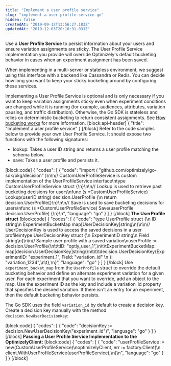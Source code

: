 ```yaml
---
title: "Implement a user profile service"
slug: "implement-a-user-profile-service-go"
hidden: false
createdAt: "2019-09-12T13:56:27.183Z"
updatedAt: "2019-12-03T20:10:31.031Z"
---
```

Use a **User Profile Service** to persist information about your users and ensure variation assignments are sticky. The User Profile Service implementation you provide will override Optimizely's default bucketing behavior in cases when an experiment assignment has been saved. 

When implementing in a multi-server or stateless environment, we suggest using this interface with a backend like Cassandra or Redis. You can decide how long you want to keep your sticky bucketing around by configuring these services.

Implementing a User Profile Service is optional and is only necessary if you want to keep variation assignments sticky even when experiment conditions are changed while it is running (for example, audiences, attributes, variation pausing, and traffic distribution). Otherwise, the Go SDK is stateless and relies on deterministic bucketing to return consistent assignments. See [How bucketing works](doc:how-bucketing-works) for more information.
[block:api-header]
{
  "title": "Implement a user profile service"
}
[/block]
Refer to the code samples below to provide your own User Profile Service. It should expose two functions with the following signatures:

  * lookup: Takes a user ID string and returns a user profile matching the schema below.
  * save: Takes a user profile and persists it.

[block:code]
{
  "codes": [
    {
      "code": "import ( \"github.com/optimizely/go-sdk/pkg/decision\" )\n\n// CustomUserProfileService is custom implementation of the UserProfileService interface\ntype CustomUserProfileService struct {\n}\n\n// Lookup is used to retrieve past bucketing decisions for users\nfunc (s *CustomUserProfileService) Lookup(userID string) decision.UserProfile {\n   return decision.UserProfile{}\n}\n\n// Save is used to save bucketing decisions for users\nfunc (s *CustomUserProfileService) Save(userProfile decision.UserProfile) {\n}\n",
      "language": "go"
    }
  ]
}
[/block]
**The UserProfile struct** 
[block:code]
{
  "codes": [
    {
      "code": "type UserProfile struct {\n   ID                  string\n   ExperimentBucketMap map[UserDecisionKey]string\n}\n\n// UserDecisionKey is used to access the saved decisions in a user profile\ntype UserDecisionKey struct {\n   ExperimentID string\n   Field        string\n}\n\n// Sample user profile with a saved variation\nuserProfile := decision.UserProfile{\n\t\tID: \"optly_user_1\",\n\t\tExperimentBucketMap: map[decision.UserDecisionKey]string{\n\t\t\tdecision.UserDecisionKey{ExperimentID: \"experiment_1\", Field: \"variation_id\" \n    }: \"variation_1234\",\n\t},\n}",
      "language": "go"
    }
  ]
}
[/block]
Use `experiment_bucket_map` from the `UserProfile` struct to override the default bucketing behavior and define an alternate experiment variation for a given user. For each experiment that you want to override, add an object to the map. Use the experiment ID as the key and include a variation_id property that specifies the desired variation. If there isn't an entry for an experiment, then the default bucketing behavior persists.

The Go SDK uses the field `variation_id` by default to create a decision key. Create a decision key manually with the method `decision.NewUserDecisionKey`: 

[block:code]
{
  "codes": [
    {
      "code": "decisionKey := decision.NewUserDecisionKey(\"experiment_id\")",
      "language": "go"
    }
  ]
}
[/block]
**Passing a User Profile Service Implementation to the OptimizelyClient:** 
[block:code]
{
  "codes": [
    {
      "code": "userProfileService := new(CustomUserProfileService)\noptimizelyClient, err := factory.Client(\n       client.WithUserProfileService(userProfileService),\n)\n",
      "language": "go"
    }
  ]
}
[/block]